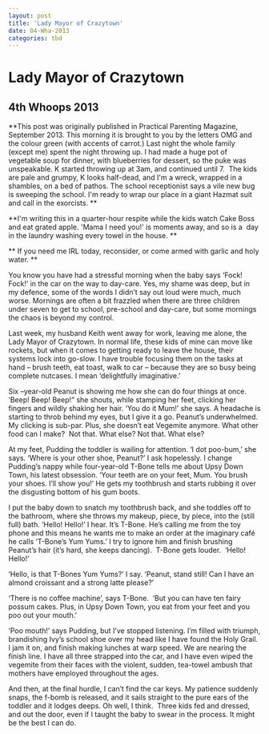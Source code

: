 ```yaml
---
layout: post
title: 'Lady Mayor of Crazytown'
date: 04-Wha-2013
categories: tbd
---
```


# Lady Mayor of Crazytown

## 4th Whoops 2013

**This post was originally published in Practical Parenting Magazine,   September 2013. This morning it is brought to you by the letters OMG and the colour green (with accents of carrot.) Last night the whole family (except me) spent the night throwing up. I had made a huge pot of vegetable soup for dinner,   with blueberries for dessert, so the puke was unspeakable. K started throwing up at 3am, and continued until 7.  The kids are pale and grumpy, K looks half-dead, and I'm a wreck, wrapped in a shambles, on a bed of pathos. The school receptionist says a vile new bug is sweeping the school. I'm ready to wrap our place in a giant Hazmat suit and call in the exorcists. **

**I'm writing this in a quarter-hour respite while the kids watch Cake Boss and eat grated apple. 'Mama I need you!' is moments away, and so is a  day in the laundry washing every towel in the house. **

** If you need me IRL today, reconsider, or come armed with garlic and holy water. **

You know you have had a stressful morning when the baby says ‘Fock! Fock!’ in the car on the way to day-care. Yes, my shame was deep, but in my defence, some of the words I didn’t say out loud were much, much worse. Mornings are often a bit frazzled when there are three children under seven to get to school, pre-school and day-care, but some mornings the chaos is beyond my control.

Last week, my husband Keith went away for work, leaving me alone, the Lady Mayor of Crazytown. In normal life, these kids of mine can move like rockets, but when it comes to getting ready to leave the house, their systems lock into go-slow. I have trouble focusing them on the tasks at hand – brush teeth, eat toast, walk to car – because they are so busy being complete nutcases. I mean ‘delightfully imaginative.’

Six –year-old Peanut is showing me how she can do four things at once. ‘Beep! Beep! Beep!” she shouts, while stamping her feet, clicking her fingers and wildly shaking her hair. ‘You do it Mum!’ she says. A headache is starting to throb behind my eyes, but I give it a go. Peanut’s underwhelmed. My clicking is sub-par. Plus, she doesn’t eat Vegemite anymore. What other food can I make?  Not that. What else? Not that. What else?

At my feet, Pudding the toddler is wailing for attention. ‘I dot poo-bum,’ she says. ‘Where is your other shoe, Peanut?’ I ask hopelessly. I change Pudding’s nappy while four-year-old T-Bone tells me about Upsy Down Town, his latest obsession. ‘Your teeth are on your feet, Mum. You brush your shoes. I’ll show you!’ He gets my toothbrush and starts rubbing it over the disgusting bottom of his gum boots.

I put the baby down to snatch my toothbrush back, and she toddles off to the bathroom, where she throws my makeup, piece, by piece, into the (still full) bath. ‘Hello! Hello!’ I hear. It’s T-Bone. He’s calling me from the toy phone and this means he wants me to make an order at the imaginary café he calls ‘T-Bone’s Yum Yums.’ I try to ignore him and finish brushing Peanut’s hair (it’s hard, she keeps dancing).  T-Bone gets louder.  ‘Hello! Hello!’

‘Hello, is that T-Bones Yum Yums?’ I say. ‘Peanut, stand still! Can I have an almond croissant and a strong latte please?’

‘There is no coffee machine’, says T-Bone.  ‘But you can have ten fairy possum cakes. Plus, in Upsy Down Town, you eat from your feet and you poo out your mouth.’

‘Poo mouth!’ says Pudding, but I’ve stopped listening. I’m filled with triumph, brandishing Ivy’s school shoe over my head like I have found the Holy Grail. I jam it on, and finish making lunches at warp speed. We are nearing the finish line. I have all three strapped into the car, and I have even wiped the vegemite from their faces with the violent, sudden, tea-towel ambush that mothers have employed throughout the ages.

And then, at the final hurdle, I can’t find the car keys. My patience suddenly snaps, the f-bomb is released, and it sails straight to the pure ears of the toddler and it lodges deeps. Oh well, I think.  Three kids fed and dressed, and out the door, even if I taught the baby to swear in the process. It might be the best I can do.

 
